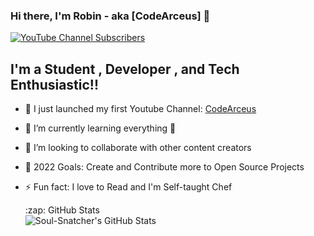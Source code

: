 ### Hi there, I'm Robin - aka [CodeArceus] 👋 

[![YouTube Channel Subscribers](https://img.shields.io/youtube/channel/subscribers/UCwS2nyEBfK9xiNc65GpdVwg?logo=youtube&logoColor=red&style=flat-square)][youtube]

## I'm a Student , Developer , and Tech Enthusiastic!!

- 🔭 I just launched my first Youtube Channel: [  CodeArceus][youtube]
- 🌱 I’m currently learning everything 🤣
- 👯 I’m looking to collaborate with other content creators
- 🥅 2022 Goals: Create and Contribute more to Open Source Projects
- ⚡ Fun fact: I love to Read and I'm Self-taught Chef



  <summary>:zap: GitHub Stats</summary>

  <img align="left" alt="Soul-Snatcher's GitHub Stats" src="https://github-readme-stats.vercel.app/api?username=Soul-Snatcher&show_icons=true&theme=radical&hide=commits" />


[youtube]: https://www.youtube.com/channel/UCwS2nyEBfK9xiNc65GpdVwg
